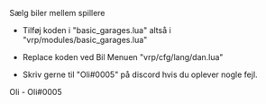 ﻿Sælg biler mellem spillere

- Tilføj koden i "basic_garages.lua" altså i "vrp/modules/basic_garages.lua" 
- Replace koden ved Bil Menuen "vrp/cfg/lang/dan.lua"

- Skriv gerne til "Oli#0005" på discord hvis du oplever nogle fejl.

Oli - Oli#0005

